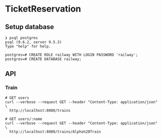 # TicketReservation

## Setup database

```
❯ psql postgres
psql (9.6.2, server 9.5.3)
Type "help" for help.

postgres=# CREATE ROLE railway WITH LOGIN PASSWORD 'railway';
postgres=# CREATE DATABASE railway;
```

## API

### Train

```
# GET users
curl --verbose --request GET --header "Content-Type: application/json" \
  http://localhost:8080/trains

# GET users/:name
curl --verbose --request GET --header "Content-Type: application/json" \
  http://localhost:8080/trains/Alpha%20Train
```
